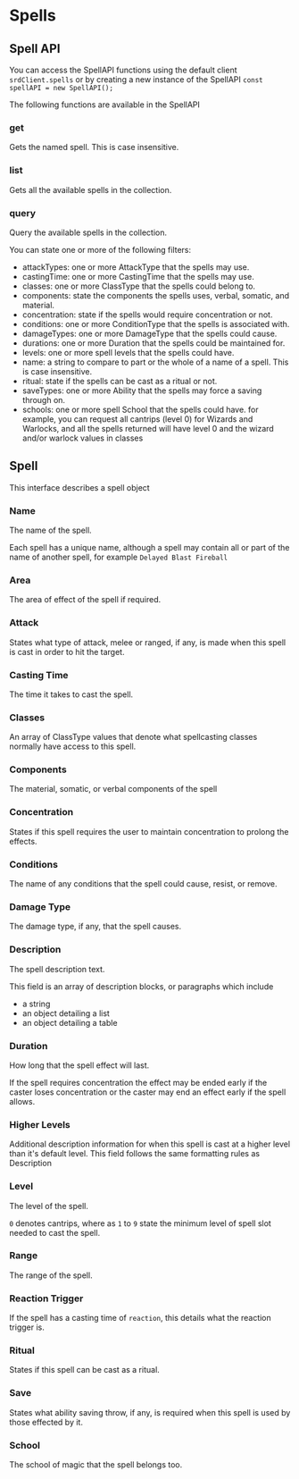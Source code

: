# Spells

## Spell API

You can access the SpellAPI functions using the default client `srdClient.spells` or by creating a new instance of the SpellAPI `const spellAPI = new SpellAPI();`

The following functions are available in the SpellAPI

### get
Gets the named spell. This is case insensitive.

### list
Gets all the available spells in the collection.

### query
Query the available spells in the collection.

You can state one or more of the following filters:

- attackTypes: one or more AttackType that the spells may use.
- castingTime: one or more CastingTime that the spells may use.
- classes: one or more ClassType that the spells could belong to.
- components: state the components the spells uses, verbal, somatic, and material.
- concentration: state if the spells would require concentration or not.
- conditions: one or more ConditionType that the spells is associated with.
- damageTypes: one or more DamageType that the spells could cause.
- durations: one or more Duration that the spells could be maintained for.
- levels: one or more spell levels that the spells could have.
- name: a string to compare to part or the whole of a name of a spell. This is case insensitive.
- ritual: state if the spells can be cast as a ritual or not.
- saveTypes: one or more Ability that the spells may force a saving through on.
- schools: one or more spell School that the spells could have.
for example, you can request all cantrips (level 0) for Wizards and Warlocks, and all the spells returned will have level 0 and the wizard and/or warlock values in classes

## Spell

This interface describes a spell object

### Name

The name of the spell.

Each spell has a unique name, although a spell may contain all or part of the name of another spell, for example `Delayed Blast Fireball`

### Area

The area of effect of the spell if required.

### Attack

States what type of attack, melee or ranged, if any, is made when this spell is cast in order to hit the target.

### Casting Time

The time it takes to cast the spell.

### Classes

An array of ClassType values that denote what spellcasting classes normally have access to this spell.

### Components

The material, somatic, or verbal components of the spell

### Concentration

States if this spell requires the user to maintain concentration to prolong the effects.

### Conditions

The name of any conditions that the spell could cause, resist, or remove.

### Damage Type

The damage type, if any, that the spell causes.

### Description

The spell description text.

This field is an array of description blocks, or paragraphs which include

- a string
- an object detailing a list
- an object detailing a table

### Duration

How long that the spell effect will last.

If the spell requires concentration the effect may be ended early if the caster loses concentration or the caster may end an effect early if the spell allows.

### Higher Levels

Additional description information for when this spell is cast at a higher level than it's default level. This field follows the same formatting rules as Description

### Level

The level of the spell.

`0` denotes cantrips, where as `1` to `9` state the minimum level of spell slot needed to cast the spell.

### Range

The range of the spell.

### Reaction Trigger

If the spell has a casting time of `reaction`, this details what the reaction trigger is.

### Ritual

States if this spell can be cast as a ritual.

### Save

States what ability saving throw, if any, is required when this spell is used by those effected by it.

### School

The school of magic that the spell belongs too.
